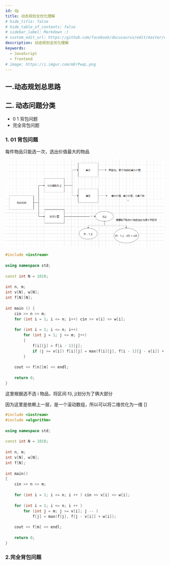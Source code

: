 ```yaml
---
id: dp
title: 动态规划全优化理解
# hide_title: false
# hide_table_of_contents: false
# sidebar_label: Markdown :)
# custom_edit_url: https://github.com/facebook/docusaurus/edit/master/docs/api-doc-markdown.md
description: 动态规划全优化理解
keywords:
  - JavaScript
  - frontend
# image: https://i.imgur.com/mErPwqL.png
---
```


## 一.动态规划总思路

## 二. 动态问题分类

- 0 1 背包问题
- 完全背包问题

### 1. 01 背包问题

每件物品只能选一次，选出价值最大的物品

![img](../../../static/algorithm/dp/01.png)

```cpp
#include <iostream>

using namespace std;

const int N = 1010;

int n, m;
int v[N], w[N];
int f[N][N];

int main () {
    cin >> n >> m;
    for (int i = 1; i <= n; i++) cin >> v[i] >> w[i];

    for (int i = 1; i <= n; i++)
        for (int j = 1; j <= m; j++)
        {
            f[i][j] = f[i - 1][j];
            if (j >= v[i]) f[i][j] = max(f[i][j], f[i - 1][j - v[i]] + w[i]);
        }

    cout << f[n][m] << endl;

    return 0;
}
```

这里根据选不选 i 物品，将区间 f(i, j)划分为了俩大部分

因为这里是依赖上一层，是一个滚动数组，所以可以将二维优化为一维
[]

```cpp
#include <iostream>
#include <algorithm>

using namespace std;

const int N = 1010;

int n, m;
int v[N], w[N];
int f[N];

int main()
{
    cin >> n >> m;

    for (int i = 1; i <= n; i ++ ) cin >> v[i] >> w[i];

    for (int i = 1; i <= n; i ++ )
        for (int j = m; j >= v[i]; j -- )
            f[j] = max(f[j], f[j - v[i]] + w[i]);

    cout << f[m] << endl;

    return 0;
}

```

### 2.完全背包问题
